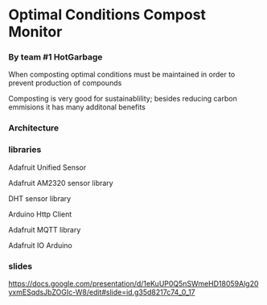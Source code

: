# Optimal Conditions Compost Monitor  
### By team #1 HotGarbage

When composting optimal conditions must be maintained in order to prevent production of compounds 

Composting is very good for sustainablility; besides reducing carbon emmisions it has many additonal benefits


### Architecture




### libraries

Adafruit Unified Sensor  

Adafruit AM2320 sensor library  

DHT sensor library  

Arduino Http Client  

Adafruit MQTT library  

Adafruit IO Arduino  


### slides

https://docs.google.com/presentation/d/1eKuUP0Q5nSWmeHD18059Alg20yxmESqdsJbZOGIc-W8/edit#slide=id.g35d8217c74_0_17

